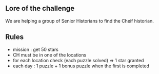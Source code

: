 ## Lore of the challenge

We are helping a group of Senior Historians to find the Cheif historian.

## Rules
- mission : get 50 stars
- CH must be in one of the locations
- for each location check (each puzzle solved) => 1 star granted
- each day : 1 puzzle  + 1 bonus puzzle when the first is completed
